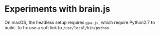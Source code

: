 Experiments with brain.js
============================

On macOS, the headless setup requires `gpu.js`, which require Python2.7 to build. To fix use a soft link to `/usr/local/bin/python`.